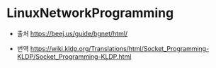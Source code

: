 # LinuxNetworkProgramming
- 출처
https://beej.us/guide/bgnet/html/

- 번역
https://wiki.kldp.org/Translations/html/Socket_Programming-KLDP/Socket_Programming-KLDP.html
